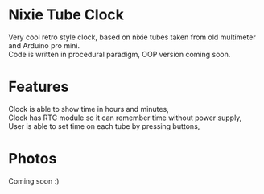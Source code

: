 # Nixie Tube Clock
Very cool retro style clock, based on nixie tubes taken from old multimeter and Arduino pro mini. <br />
Code is written in procedural paradigm, OOP version coming soon.

# Features
Clock is able to show time in hours and minutes, <br />
Clock has RTC module so it can remember time without power supply, <br />
User is able to set time on each tube by pressing buttons, <br />

# Photos
Coming soon :)
